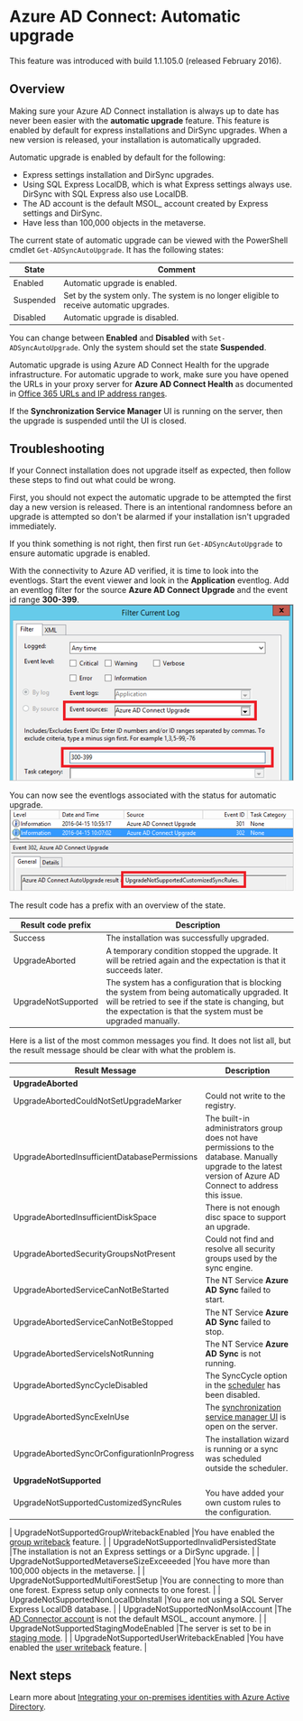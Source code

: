 <properties
    pageTitle="Azure AD Connect: Automatic upgrade | Azure"
    description="This topic describes the built-in automatic upgrade feature in Azure AD Connect sync."
    services="active-directory"
    documentationcenter=""
    author="AndKjell"
    manager="femila"
    editor="" />
<tags
    ms.assetid="6b395e8f-fa3c-4e55-be54-392dd303c472"
    ms.service="active-directory"
    ms.devlang="na"
    ms.topic="article"
    ms.tgt_pltfrm="na"
    ms.workload="identity"
    ms.date="02/07/2017"
    wacn.date=""
    ms.author="billmath" />

# Azure AD Connect: Automatic upgrade
This feature was introduced with build 1.1.105.0 (released February 2016).

## Overview
Making sure your Azure AD Connect installation is always up to date has never been easier with the **automatic upgrade** feature. This feature is enabled by default for express installations and DirSync upgrades. When a new version is released, your installation is automatically upgraded.

Automatic upgrade is enabled by default for the following:

- Express settings installation and DirSync upgrades.
- Using SQL Express LocalDB, which is what Express settings always use. DirSync with SQL Express also use LocalDB.
- The AD account is the default MSOL_ account created by Express settings and DirSync.
- Have less than 100,000 objects in the metaverse.

The current state of automatic upgrade can be viewed with the PowerShell cmdlet `Get-ADSyncAutoUpgrade`. It has the following states:

| State | Comment |
| --- | --- |
| Enabled |Automatic upgrade is enabled. |
| Suspended |Set by the system only. The system is no longer eligible to receive automatic upgrades. |
| Disabled |Automatic upgrade is disabled. |

You can change between **Enabled** and **Disabled** with `Set-ADSyncAutoUpgrade`. Only the system should set the state **Suspended**.

Automatic upgrade is using Azure AD Connect Health for the upgrade infrastructure. For automatic upgrade to work, make sure you have opened the URLs in your proxy server for **Azure AD Connect Health** as documented in [Office 365 URLs and IP address ranges](https://support.office.com/article/Office-365-URLs-and-IP-address-ranges-8548a211-3fe7-47cb-abb1-355ea5aa88a2).

If the **Synchronization Service Manager** UI is running on the server, then the upgrade is suspended until the UI is closed.

## Troubleshooting
If your Connect installation does not upgrade itself as expected, then follow these steps to find out what could be wrong.

First, you should not expect the automatic upgrade to be attempted the first day a new version is released. There is an intentional randomness before an upgrade is attempted so don't be alarmed if your installation isn't upgraded immediately.

If you think something is not right, then first run `Get-ADSyncAutoUpgrade` to ensure automatic upgrade is enabled.

With the connectivity to Azure AD verified, it is time to look into the eventlogs. Start the event viewer and look in the **Application** eventlog. Add an eventlog filter for the source **Azure AD Connect Upgrade** and the event id range **300-399**.  
![Eventlog filter for automatic upgrade](./media/active-directory-aadconnect-feature-automatic-upgrade/eventlogfilter.png)  

You can now see the eventlogs associated with the status for automatic upgrade.  
![Eventlog filter for automatic upgrade](./media/active-directory-aadconnect-feature-automatic-upgrade/eventlogresult.png)  

The result code has a prefix with an overview of the state.

| Result code prefix | Description |
| --- | --- |
| Success |The installation was successfully upgraded. |
| UpgradeAborted |A temporary condition stopped the upgrade. It will be retried again and the expectation is that it succeeds later. |
| UpgradeNotSupported |The system has a configuration that is blocking the system from being automatically upgraded. It will be retried to see if the state is changing, but the expectation is that the system must be upgraded manually. |

Here is a list of the most common messages you find. It does not list all, but the result message should be clear with what the problem is.

| Result Message | Description |
| --- | --- |
| **UpgradeAborted** | |
| UpgradeAbortedCouldNotSetUpgradeMarker |Could not write to the registry. |
| UpgradeAbortedInsufficientDatabasePermissions |The built-in administrators group does not have permissions to the database. Manually upgrade to the latest version of Azure AD Connect to address this issue. |
| UpgradeAbortedInsufficientDiskSpace |There is not enough disc space to support an upgrade. |
| UpgradeAbortedSecurityGroupsNotPresent |Could not find and resolve all security groups used by the sync engine. |
| UpgradeAbortedServiceCanNotBeStarted |The NT Service **Azure AD Sync** failed to start. |
| UpgradeAbortedServiceCanNotBeStopped |The NT Service **Azure AD Sync** failed to stop. |
| UpgradeAbortedServiceIsNotRunning |The NT Service **Azure AD Sync** is not running. |
| UpgradeAbortedSyncCycleDisabled |The SyncCycle option in the [scheduler](/documentation/articles/active-directory-aadconnectsync-feature-scheduler/) has been disabled. |
| UpgradeAbortedSyncExeInUse |The [synchronization service manager UI](/documentation/articles/active-directory-aadconnectsync-service-manager-ui/) is open on the server. |
| UpgradeAbortedSyncOrConfigurationInProgress |The installation wizard is running or a sync was scheduled outside the scheduler. |
| **UpgradeNotSupported** | |
| UpgradeNotSupportedCustomizedSyncRules |You have added your own custom rules to the configuration. |

| UpgradeNotSupportedGroupWritebackEnabled |You have enabled the [group writeback](/documentation/articles/active-directory-aadconnect-feature-preview/#group-writeback/) feature. |
| UpgradeNotSupportedInvalidPersistedState |The installation is not an Express settings or a DirSync upgrade. |
| UpgradeNotSupportedMetaverseSizeExceeeded |You have more than 100,000 objects in the metaverse. |
| UpgradeNotSupportedMultiForestSetup |You are connecting to more than one forest. Express setup only connects to one forest. |
| UpgradeNotSupportedNonLocalDbInstall |You are not using a SQL Server Express LocalDB database. |
| UpgradeNotSupportedNonMsolAccount |The [AD Connector account](/documentation/articles/active-directory-aadconnect-accounts-permissions/#active-directory-account/) is not the default MSOL_ account anymore. |
| UpgradeNotSupportedStagingModeEnabled |The server is set to be in [staging mode](/documentation/articles/active-directory-aadconnectsync-operations/#staging-mode/). |
| UpgradeNotSupportedUserWritebackEnabled |You have enabled the [user writeback](/documentation/articles/active-directory-aadconnect-feature-preview/#user-writeback/) feature. |

## Next steps
Learn more about [Integrating your on-premises identities with Azure Active Directory](/documentation/articles/active-directory-aadconnect/).
